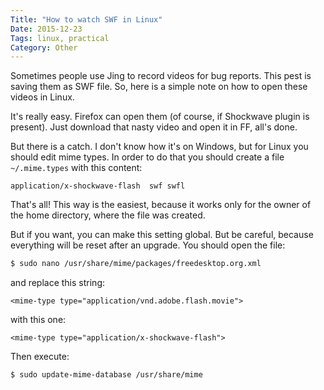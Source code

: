 ```yaml
---
Title: "How to watch SWF in Linux"
Date: 2015-12-23
Tags: linux, practical
Category: Other
---
```


Sometimes people use Jing to record videos for bug reports. This pest is saving them as SWF file. So, here is a simple note on how to open these videos in Linux.

It's really easy. Firefox can open them (of course, if Shockwave plugin is present). Just download that nasty video and open it in FF, all's done.

But there is a catch. I don't know how it's on Windows, but for Linux you should edit mime types. In order to do that you should create a file `~/.mime.types` with this content:

```text
application/x-shockwave-flash  swf swfl
```

That's all! This way is the easiest, because it works only for the owner of the home directory, where the file was created.

But if you want, you can make this setting global. But be careful, because everything will be reset after an upgrade. You should open the file: 

```bash
$ sudo nano /usr/share/mime/packages/freedesktop.org.xml
```

and replace this string:

```text
<mime-type type="application/vnd.adobe.flash.movie">
```

with this one:

```text
<mime-type type="application/x-shockwave-flash">
```

Then execute:

```bash
$ sudo update-mime-database /usr/share/mime
```
